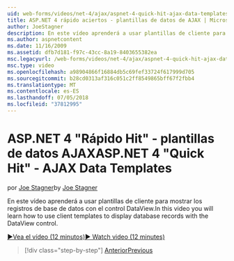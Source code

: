 ```yaml
---
uid: web-forms/videos/net-4/ajax/aspnet-4-quick-hit-ajax-data-templates
title: ASP.NET 4 rápido aciertos - plantillas de datos de AJAX | Microsoft Docs
author: JoeStagner
description: En este vídeo aprenderá a usar plantillas de cliente para mostrar los registros de base de datos con el control DataView.
ms.author: aspnetcontent
ms.date: 11/16/2009
ms.assetid: dfb7d181-f97c-43cc-8a19-8403655382ea
msc.legacyurl: /web-forms/videos/net-4/ajax/aspnet-4-quick-hit-ajax-data-templates
msc.type: video
ms.openlocfilehash: a98904866f16884db5c69fef33724f617999d705
ms.sourcegitcommit: b28cd0313af316c051c2ff8549865bff67f2fbb4
ms.translationtype: MT
ms.contentlocale: es-ES
ms.lasthandoff: 07/05/2018
ms.locfileid: "37812995"
---
```

<a name="aspnet-4-quick-hit---ajax-data-templates"></a><span data-ttu-id="33567-103">ASP.NET 4 "Rápido Hit" - plantillas de datos AJAX</span><span class="sxs-lookup"><span data-stu-id="33567-103">ASP.NET 4 "Quick Hit" - AJAX Data Templates</span></span>
====================
<span data-ttu-id="33567-104">por [Joe Stagner](https://github.com/JoeStagner)</span><span class="sxs-lookup"><span data-stu-id="33567-104">by [Joe Stagner](https://github.com/JoeStagner)</span></span>

<span data-ttu-id="33567-105">En este vídeo aprenderá a usar plantillas de cliente para mostrar los registros de base de datos con el control DataView.</span><span class="sxs-lookup"><span data-stu-id="33567-105">In this video you will learn how to use client templates to display database records with the DataView control.</span></span> 

[<span data-ttu-id="33567-106">&#9654;Vea el vídeo (12 minutos)</span><span class="sxs-lookup"><span data-stu-id="33567-106">&#9654; Watch video (12 minutes)</span></span>](https://channel9.msdn.com/Blogs/ASP-NET-Site-Videos/aspnet-4-quick-hit-ajax-data-templates)

> [!div class="step-by-step"]
> [<span data-ttu-id="33567-107">Anterior</span><span class="sxs-lookup"><span data-stu-id="33567-107">Previous</span></span>](aspnet-4-quick-hit-jquery-syntax-for-microsoft-ajax.md)
